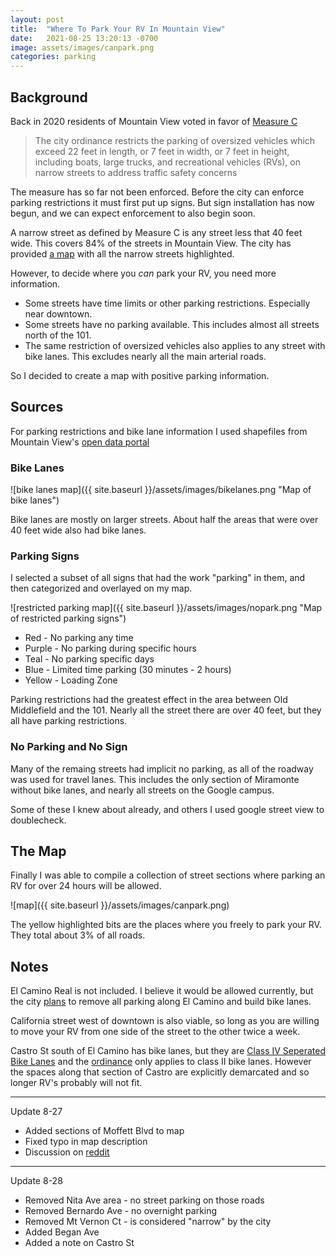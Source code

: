 ```yaml
---
layout: post
title:  "Where To Park Your RV In Mountain View"
date:   2021-08-25 13:20:13 -0700
image: assets/images/canpark.png
categories: parking
---
```


## Background

Back in 2020 residents of Mountain View voted in favor of [Measure C](https://www.mountainview.gov/depts/pw/transport/narrow_streets.asp)

> The city ordinance restricts the parking of oversized vehicles which exceed 22 feet in length, or 7 feet in width, or 7 feet in height, including boats, large trucks, and recreational vehicles (RVs), on narrow streets to address traffic safety concerns

The measure has so far not been enforced. Before the city can enforce parking restrictions it must first put up signs. But sign installation has now begun, and we can expect enforcement to also begin soon.

A narrow street as defined by Measure C is any street less that 40 feet wide. This covers 84% of the streets in Mountain View. The city has provided [a map](https://www.mountainview.gov/civicax/filebank/blobdload.aspx?BlobID=35613) with all the narrow streets highlighted.

However, to decide where you _can_ park your RV, you need more information.

- Some streets have time limits or other parking restrictions. Especially near downtown.
- Some streets have no parking available. This includes almost all streets north of the 101.
- The same restriction of oversized vehicles also applies to any street with bike lanes. This excludes nearly all the main arterial roads.

So I decided to create a map with positive parking information.

## Sources

For parking restrictions and bike lane information I used shapefiles from Mountain View's [open data portal](https://data-mountainview.opendata.arcgis.com/)

### Bike Lanes

![bike lanes map]({{ site.baseurl }}/assets/images/bikelanes.png "Map of bike lanes")

Bike lanes are mostly on larger streets. About half the areas that were over 40 feet wide also had bike lanes.

### Parking Signs

I selected a subset of all signs that had the work "parking" in them, and then categorized and overlayed on my map.

![restricted parking map]({{ site.baseurl }}/assets/images/nopark.png "Map of restricted parking signs")
* Red - No parking any time
* Purple - No parking during specific hours
* Teal - No parking specific days
* Blue - Limited time parking (30 minutes - 2 hours)
* Yellow - Loading Zone

Parking restrictions had the greatest effect in the area between Old Middlefield and the 101.
Nearly all the street there are over 40 feet, but they all have parking restrictions.

### No Parking and No Sign

Many of the remaing streets had implicit no parking, as all of the roadway was used for travel lanes.
This includes the only section of Miramonte without bike lanes, and nearly all streets on the Google campus.

Some of these I knew about already, and others I used google street view to doublecheck.

## The Map

Finally I was able to compile a collection of street sections where parking an RV for over 24 hours will be allowed.

![map]({{ site.baseurl }}/assets/images/canpark.png)

The yellow highlighted bits are the places where you freely to park your RV. They total about 3% of all roads.

## Notes

El Camino Real is not included. I believe it would be allowed currently, but the city [plans](https://www.mercurynews.com/2019/10/01/mountain-view-oks-81-million-plan-to-add-bike-lanes-crosswalks-to-el-camino-real/)
to remove all parking along El Camino and build bike lanes.

California street west of downtown is also viable, so long as you are willing to move your RV from one side of the street to the other twice a week.

Castro St south of El Camino has bike lanes, but they are [Class IV Seperated Bike Lanes](https://dot.ca.gov/-/media/dot-media/programs/local-assistance/documents/bike/2018/draft-dib-89-01-20180130.pdf)
and the [ordinance](https://library.municode.com/ca/mountain_view/codes/code_of_ordinances?nodeId=PTIITHCO_CH19MOVETR_ARTVIIISTSTPA_DIV3STSTPAPRSPPL_S19.79.3PAOVVECESTADCLIIBIPR)
only applies to class II bike lanes. However the spaces along that section of Castro are explicitly demarcated and so longer RV's probably will not fit.

----

Update 8-27

- Added sections of Moffett Blvd to map
- Fixed typo in map description
- Discussion on [reddit](https://old.reddit.com/r/mountainview/comments/pcrxlz/where_to_park_your_rv_in_mountain_view/)

----

Update 8-28

- Removed Nita Ave area - no street parking on those roads
- Removed Bernardo Ave - no overnight parking
- Removed Mt Vernon Ct - is considered "narrow" by the city
- Added Began Ave
- Added a note on Castro St
